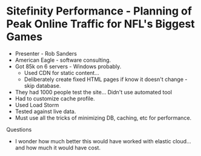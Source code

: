 # Sitefinity Performance - Planning of Peak Online Traffic for NFL's Biggest Games

* Presenter - Rob Sanders
* American Eagle - software consulting.
* Got 85k on 6 servers - Windows probably.
	* Used CDN for static content...
	* Deliberately create fixed HTML pages if know it doesn't change - skip database.
* They had 1000 people test the site...  Didn't use automated tool
* Had to customize cache profile.
* Used Load Storm
* Tested against live data.
* Must use all the tricks of minimizing DB, caching, etc for performance.

Questions
* I wonder how much better this would have worked with elastic cloud...  and how much it would have cost.

